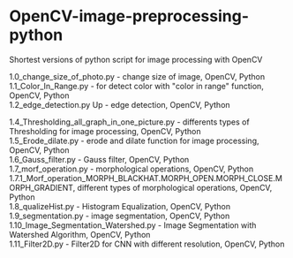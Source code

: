 # OpenCV-image-preprocessing-python
Shortest versions of python script for image processing with OpenCV  

1.0_change_size_of_photo.py  - change size of image, OpenCV, Python   
1.1_Color_In_Range.py - 	for detect color with "color in range" function, OpenCV, Python  
1.2_edge_detection.py	Up - edge detection, OpenCV, Python 

1.4_Thresholding_all_graph_in_one_picture.py	- differents types of Thresholding for image processing, OpenCV, Python  
1.5_Erode_dilate.py - erode and dilate function for image processing,  OpenCV, Python  
1.6_Gauss_filter.py - Gauss filter, OpenCV, Python  
1.7_morf_operation.py - morphological operations, OpenCV, Python    	
1.7.1_Morf_operation_MORPH_BLACKHAT.MORPH_OPEN.MORPH_CLOSE.MORPH_GRADIENT, different types of morphological operations, OpenCV, Python  
1.8_qualizeHist.py - Histogram Equalization, OpenCV, Python  
1.9_segmentation.py	- image segmentation, OpenCV, Python  
1.10_Image_Segmentation_Watershed.py -  Image Segmentation with Watershed Algorithm, OpenCV, Python  
1.11_Filter2D.py	- Filter2D for CNN with different resolution, OpenCV, Python  
